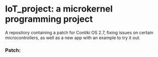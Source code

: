 # IoT_project: a microkernel programming project

A repository containing a patch for Contiki OS 2.7, fixing issues on certain microcontrollers, as well as a new app with an example to try it out.

### Patch:




